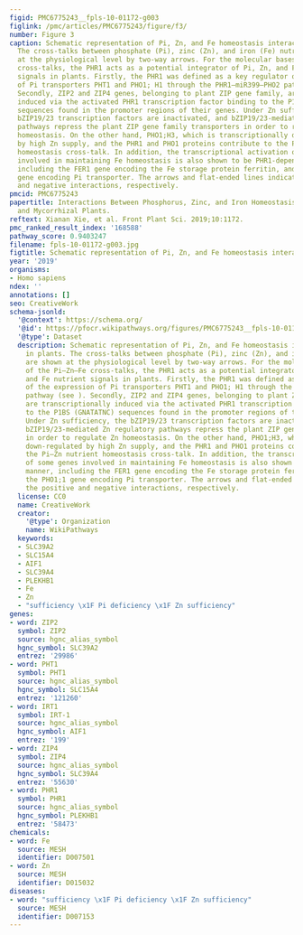 ```yaml
---
figid: PMC6775243__fpls-10-01172-g003
figlink: /pmc/articles/PMC6775243/figure/f3/
number: Figure 3
caption: Schematic representation of Pi, Zn, and Fe homeostasis interactions in plants.
  The cross-talks between phosphate (Pi), zinc (Zn), and iron (Fe) nutrients are shown
  at the physiological level by two-way arrows. For the molecular bases of the Pi–Zn–Fe
  cross-talks, the PHR1 acts as a potential integrator of Pi, Zn, and Fe nutrient
  signals in plants. Firstly, the PHR1 was defined as a key regulator of the expression
  of Pi transporters PHT1 and PHO1; H1 through the PHR1–miR399–PHO2 pathway (see ).
  Secondly, ZIP2 and ZIP4 genes, belonging to plant ZIP gene family, are transcriptionally
  induced via the activated PHR1 transcription factor binding to the P1BS (GNATATNC)
  sequences found in the promoter regions of their genes. Under Zn sufficiency, the
  bZIP19/23 transcription factors are inactivated, and bZIP19/23-mediated Zn regulatory
  pathways repress the plant ZIP gene family transporters in order to regulate Zn
  homeostasis. On the other hand, PHO1;H3, which is transcriptionally down-regulated
  by high Zn supply, and the PHR1 and PHO1 proteins contribute to the Pi–Zn nutrient
  homeostasis cross-talk. In addition, the transcriptional activation of some genes
  involved in maintaining Fe homeostasis is also shown to be PHR1-dependent manner,
  including the FER1 gene encoding the Fe storage protein ferritin, and the PHO1;1
  gene encoding Pi transporter. The arrows and flat-ended lines indicate the positive
  and negative interactions, respectively.
pmcid: PMC6775243
papertitle: Interactions Between Phosphorus, Zinc, and Iron Homeostasis in Nonmycorrhizal
  and Mycorrhizal Plants.
reftext: Xianan Xie, et al. Front Plant Sci. 2019;10:1172.
pmc_ranked_result_index: '168588'
pathway_score: 0.9403247
filename: fpls-10-01172-g003.jpg
figtitle: Schematic representation of Pi, Zn, and Fe homeostasis interactions in plants
year: '2019'
organisms:
- Homo sapiens
ndex: ''
annotations: []
seo: CreativeWork
schema-jsonld:
  '@context': https://schema.org/
  '@id': https://pfocr.wikipathways.org/figures/PMC6775243__fpls-10-01172-g003.html
  '@type': Dataset
  description: Schematic representation of Pi, Zn, and Fe homeostasis interactions
    in plants. The cross-talks between phosphate (Pi), zinc (Zn), and iron (Fe) nutrients
    are shown at the physiological level by two-way arrows. For the molecular bases
    of the Pi–Zn–Fe cross-talks, the PHR1 acts as a potential integrator of Pi, Zn,
    and Fe nutrient signals in plants. Firstly, the PHR1 was defined as a key regulator
    of the expression of Pi transporters PHT1 and PHO1; H1 through the PHR1–miR399–PHO2
    pathway (see ). Secondly, ZIP2 and ZIP4 genes, belonging to plant ZIP gene family,
    are transcriptionally induced via the activated PHR1 transcription factor binding
    to the P1BS (GNATATNC) sequences found in the promoter regions of their genes.
    Under Zn sufficiency, the bZIP19/23 transcription factors are inactivated, and
    bZIP19/23-mediated Zn regulatory pathways repress the plant ZIP gene family transporters
    in order to regulate Zn homeostasis. On the other hand, PHO1;H3, which is transcriptionally
    down-regulated by high Zn supply, and the PHR1 and PHO1 proteins contribute to
    the Pi–Zn nutrient homeostasis cross-talk. In addition, the transcriptional activation
    of some genes involved in maintaining Fe homeostasis is also shown to be PHR1-dependent
    manner, including the FER1 gene encoding the Fe storage protein ferritin, and
    the PHO1;1 gene encoding Pi transporter. The arrows and flat-ended lines indicate
    the positive and negative interactions, respectively.
  license: CC0
  name: CreativeWork
  creator:
    '@type': Organization
    name: WikiPathways
  keywords:
  - SLC39A2
  - SLC15A4
  - AIF1
  - SLC39A4
  - PLEKHB1
  - Fe
  - Zn
  - "sufficiency \x1F Pi deficiency \x1F Zn sufficiency"
genes:
- word: ZIP2
  symbol: ZIP2
  source: hgnc_alias_symbol
  hgnc_symbol: SLC39A2
  entrez: '29986'
- word: PHT1
  symbol: PHT1
  source: hgnc_alias_symbol
  hgnc_symbol: SLC15A4
  entrez: '121260'
- word: IRT1
  symbol: IRT-1
  source: hgnc_alias_symbol
  hgnc_symbol: AIF1
  entrez: '199'
- word: ZIP4
  symbol: ZIP4
  source: hgnc_alias_symbol
  hgnc_symbol: SLC39A4
  entrez: '55630'
- word: PHR1
  symbol: PHR1
  source: hgnc_alias_symbol
  hgnc_symbol: PLEKHB1
  entrez: '58473'
chemicals:
- word: Fe
  source: MESH
  identifier: D007501
- word: Zn
  source: MESH
  identifier: D015032
diseases:
- word: "sufficiency \x1F Pi deficiency \x1F Zn sufficiency"
  source: MESH
  identifier: D007153
---
```

